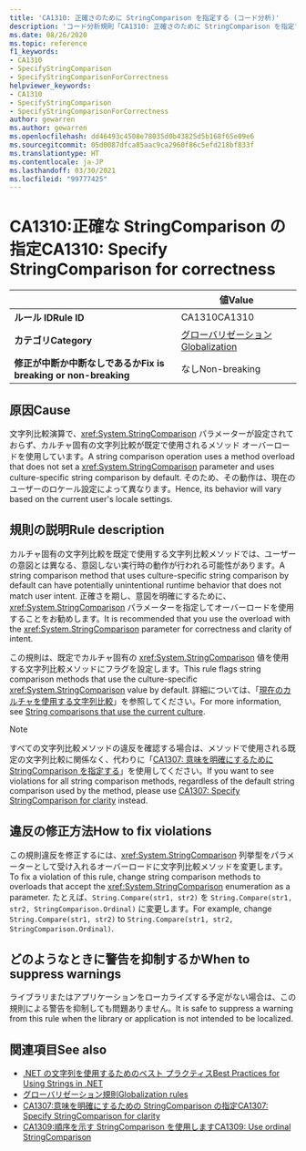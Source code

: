 ```yaml
---
title: 'CA1310: 正確さのために StringComparison を指定する (コード分析)'
description: 'コード分析規則「CA1310: 正確さのために StringComparison を指定する」について'
ms.date: 08/26/2020
ms.topic: reference
f1_keywords:
- CA1310
- SpecifyStringComparison
- SpecifyStringComparisonForCorrectness
helpviewer_keywords:
- CA1310
- SpecifyStringComparison
- SpecifyStringComparisonForCorrectness
author: gewarren
ms.author: gewarren
ms.openlocfilehash: dd46493c4508e78035d0b43825d5b168f65e09e6
ms.sourcegitcommit: 05d0087dfca85aac9ca2960f86c5efd218bf833f
ms.translationtype: HT
ms.contentlocale: ja-JP
ms.lasthandoff: 03/30/2021
ms.locfileid: "99777425"
---
```

# <a name="ca1310-specify-stringcomparison-for-correctness"></a><span data-ttu-id="d2e70-103">CA1310:正確な StringComparison の指定</span><span class="sxs-lookup"><span data-stu-id="d2e70-103">CA1310: Specify StringComparison for correctness</span></span>

| | <span data-ttu-id="d2e70-104">値</span><span class="sxs-lookup"><span data-stu-id="d2e70-104">Value</span></span> |
|-|-|
| <span data-ttu-id="d2e70-105">**ルール ID**</span><span class="sxs-lookup"><span data-stu-id="d2e70-105">**Rule ID**</span></span> |<span data-ttu-id="d2e70-106">CA1310</span><span class="sxs-lookup"><span data-stu-id="d2e70-106">CA1310</span></span>|
| <span data-ttu-id="d2e70-107">**カテゴリ**</span><span class="sxs-lookup"><span data-stu-id="d2e70-107">**Category**</span></span> |[<span data-ttu-id="d2e70-108">グローバリゼーション</span><span class="sxs-lookup"><span data-stu-id="d2e70-108">Globalization</span></span>](globalization-warnings.md)|
| <span data-ttu-id="d2e70-109">**修正が中断か中断なしであるか**</span><span class="sxs-lookup"><span data-stu-id="d2e70-109">**Fix is breaking or non-breaking**</span></span> |<span data-ttu-id="d2e70-110">なし</span><span class="sxs-lookup"><span data-stu-id="d2e70-110">Non-breaking</span></span>|

## <a name="cause"></a><span data-ttu-id="d2e70-111">原因</span><span class="sxs-lookup"><span data-stu-id="d2e70-111">Cause</span></span>

<span data-ttu-id="d2e70-112">文字列比較演算で、<xref:System.StringComparison> パラメーターが設定されておらず、カルチャ固有の文字列比較が既定で使用されるメソッド オーバーロードを使用しています。</span><span class="sxs-lookup"><span data-stu-id="d2e70-112">A string comparison operation uses a method overload that does not set a <xref:System.StringComparison> parameter and uses culture-specific string comparison by default.</span></span> <span data-ttu-id="d2e70-113">そのため、その動作は、現在のユーザーのロケール設定によって異なります。</span><span class="sxs-lookup"><span data-stu-id="d2e70-113">Hence, its behavior will vary based on the current user's locale settings.</span></span>

## <a name="rule-description"></a><span data-ttu-id="d2e70-114">規則の説明</span><span class="sxs-lookup"><span data-stu-id="d2e70-114">Rule description</span></span>

<span data-ttu-id="d2e70-115">カルチャ固有の文字列比較を既定で使用する文字列比較メソッドでは、ユーザーの意図とは異なる、意図しない実行時の動作が行われる可能性があります。</span><span class="sxs-lookup"><span data-stu-id="d2e70-115">A string comparison method that uses culture-specific string comparison by default can have potentially unintentional runtime behavior that does not match user intent.</span></span> <span data-ttu-id="d2e70-116">正確さを期し、意図を明確にするために、<xref:System.StringComparison> パラメーターを指定してオーバーロードを使用することをお勧めします。</span><span class="sxs-lookup"><span data-stu-id="d2e70-116">It is recommended that you use the overload with the <xref:System.StringComparison> parameter for correctness and clarity of intent.</span></span>

<span data-ttu-id="d2e70-117">この規則は、既定でカルチャ固有の <xref:System.StringComparison> 値を使用する文字列比較メソッドにフラグを設定します。</span><span class="sxs-lookup"><span data-stu-id="d2e70-117">This rule flags string comparison methods that use the culture-specific <xref:System.StringComparison> value by default.</span></span> <span data-ttu-id="d2e70-118">詳細については、「[現在のカルチャを使用する文字列比較](../../../standard/base-types/best-practices-strings.md#string-comparisons-that-use-the-current-culture)」を参照してください。</span><span class="sxs-lookup"><span data-stu-id="d2e70-118">For more information, see [String comparisons that use the current culture](../../../standard/base-types/best-practices-strings.md#string-comparisons-that-use-the-current-culture).</span></span>

> [!NOTE]
> <span data-ttu-id="d2e70-119">すべての文字列比較メソッドの違反を確認する場合は、メソッドで使用される既定の文字列比較に関係なく、代わりに「[CA1307: 意味を明確にするために StringComparison を指定する](ca1307.md)」を使用してください。</span><span class="sxs-lookup"><span data-stu-id="d2e70-119">If you want to see violations for all string comparison methods, regardless of the default string comparison used by the method, please use [CA1307: Specify StringComparison for clarity](ca1307.md) instead.</span></span>

## <a name="how-to-fix-violations"></a><span data-ttu-id="d2e70-120">違反の修正方法</span><span class="sxs-lookup"><span data-stu-id="d2e70-120">How to fix violations</span></span>

<span data-ttu-id="d2e70-121">この規則違反を修正するには、<xref:System.StringComparison> 列挙型をパラメーターとして受け入れるオーバーロードに文字列比較メソッドを変更します。</span><span class="sxs-lookup"><span data-stu-id="d2e70-121">To fix a violation of this rule, change string comparison methods to overloads that accept the <xref:System.StringComparison> enumeration as a parameter.</span></span> <span data-ttu-id="d2e70-122">たとえば、`String.Compare(str1, str2)` を `String.Compare(str1, str2, StringComparison.Ordinal)` に変更します。</span><span class="sxs-lookup"><span data-stu-id="d2e70-122">For example, change `String.Compare(str1, str2)` to `String.Compare(str1, str2, StringComparison.Ordinal)`.</span></span>

## <a name="when-to-suppress-warnings"></a><span data-ttu-id="d2e70-123">どのようなときに警告を抑制するか</span><span class="sxs-lookup"><span data-stu-id="d2e70-123">When to suppress warnings</span></span>

<span data-ttu-id="d2e70-124">ライブラリまたはアプリケーションをローカライズする予定がない場合は、この規則による警告を抑制しても問題ありません。</span><span class="sxs-lookup"><span data-stu-id="d2e70-124">It is safe to suppress a warning from this rule when the library or application is not intended to be localized.</span></span>

## <a name="see-also"></a><span data-ttu-id="d2e70-125">関連項目</span><span class="sxs-lookup"><span data-stu-id="d2e70-125">See also</span></span>

- [<span data-ttu-id="d2e70-126">.NET の文字列を使用するためのベスト プラクティス</span><span class="sxs-lookup"><span data-stu-id="d2e70-126">Best Practices for Using Strings in .NET</span></span>](../../../standard/base-types/best-practices-strings.md)
- [<span data-ttu-id="d2e70-127">グローバリゼーション規則</span><span class="sxs-lookup"><span data-stu-id="d2e70-127">Globalization rules</span></span>](globalization-warnings.md)
- [<span data-ttu-id="d2e70-128">CA1307:意味を明確にするための StringComparison の指定</span><span class="sxs-lookup"><span data-stu-id="d2e70-128">CA1307: Specify StringComparison for clarity</span></span>](ca1307.md)
- [<span data-ttu-id="d2e70-129">CA1309:順序を示す StringComparison を使用します</span><span class="sxs-lookup"><span data-stu-id="d2e70-129">CA1309: Use ordinal StringComparison</span></span>](ca1309.md)
